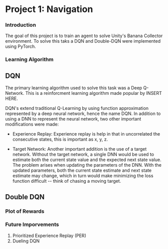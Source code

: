 # Project 1: Navigation

### Introduction

The goal of this project is to train an agent to solve Unity's Banana Collector environment. To solve this taks a DQN and Double-DQN were implemented using PyTorch. 

### Learning Algorithm 

## DQN 
The primary learning algorithm used to solve this task was a Deep Q-Network. This is a reinforcment learning algorithm made popular by INSERT HERE. 

DQN's extend traditional Q-Learning by using function approximation represented by a deep neural network, hence the name DQN. In addition to using a DNN to represent the neural network, two other important modifications were made:

- Experience Replay: Experience replay is help in that in uncorrelated the consecutive states, this is important as x, y, z. 
   
- Target Network: Another important addition is the use of a target network. Without the target network, a single DNN would be used to estimate both the current state value and the expected next state value. The problem arises when updating the parameters of the DNN. With the updated parameters, both the current state estimate and next state estimate may change, which in turn would make minimizing the loss function difficult -- think of chasing a moving target. 

## Double DQN 

### Plot of Rewards

### Future Imporvements

1. Prioritized Experience Replay (PER)
2. Dueling DQN 
   
   
